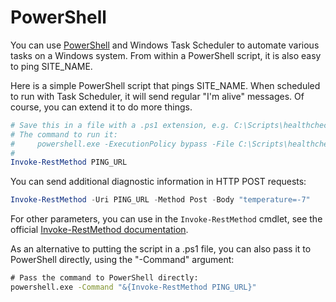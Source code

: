 # PowerShell

 You can use [PowerShell](https://docs.microsoft.com/en-us/powershell/scripting/overview?view=powershell-7.2)
 and Windows Task Scheduler to automate various tasks on a Windows system.
 From within a PowerShell script, it is also easy to ping SITE_NAME.

Here is a simple PowerShell script that pings SITE_NAME. When scheduled to
run with Task Scheduler, it will send regular "I'm alive" messages.
Of course, you can extend it to do more things.

```powershell
# Save this in a file with a .ps1 extension, e.g. C:\Scripts\healthchecks.ps1
# The command to run it:
#     powershell.exe -ExecutionPolicy bypass -File C:\Scripts\healthchecks.ps1
#
Invoke-RestMethod PING_URL
```

You can send additional diagnostic information in HTTP POST requests:

```powershell
Invoke-RestMethod -Uri PING_URL -Method Post -Body "temperature=-7"
```

For other parameters, you can use in the `Invoke-RestMethod` cmdlet,
see the official [Invoke-RestMethod documentation](https://docs.microsoft.com/en-us/powershell/module/microsoft.powershell.utility/invoke-restmethod?view=powershell-7.2).

As an alternative to putting the script in a .ps1 file, you can also pass it
to PowerShell directly, using the "-Command" argument:

```bat
# Pass the command to PowerShell directly:
powershell.exe -Command "&{Invoke-RestMethod PING_URL}"
```

